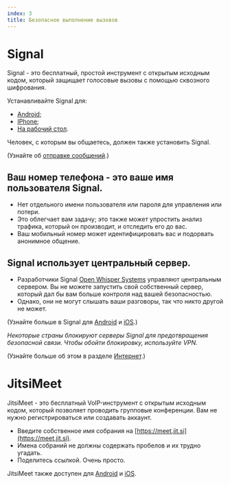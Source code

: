 ```yaml
---
index: 3
title: Безопасное выполнение вызовов
---
```

# Signal

Signal - это бесплатный, простой инструмент с открытым исходным кодом, который защищает голосовые вызовы с помощью сквозного шифрования.

Устанавливайте Signal для:

*   [Android](https://play.google.com/store/apps/details?id=org.thoughtcrime.securesms);
*   [IPhone](https://itunes.apple.com/ie/app/signal-private-messenger/id874139669);
*   [На рабочий стол](https://signal.org/download/).

Человек, с которым вы общаетесь, должен также установить Signal.

(Узнайте об [отправке сообщений](umbrella://communications/sending-a-message).)

## Ваш номер телефона - это ваше имя пользователя Signal.

*   Нет отдельного имени пользователя или пароля для управления или потери.
*   Это облегчает вам задачу; это также может упростить анализ трафика, который он производит, и отследить его до вас.
*   Ваш мобильный номер может идентифицировать вас и подорвать анонимное общение.

## Signal использует центральный сервер.

*   Разработчики Signal [Open Whisper Systems](https://signal.org/about/) управляют центральным сервером. Вы не можете запустить свой собственный сервер, который дал бы вам больше контроля над вашей безопасностью.
*   Однако, они не могут слышать ваши разговоры, так что никто другой не может.

(Узнайте больше в Signal для [Android](umbrella://tools/messaging/s_signal-for-android.md) и [iOS](umbrella://tools/messaging/s_signal-for-ios.md).)

*Некоторые страны блокируют серверы Signal для предотвращения безопасной связи. Чтобы обойти блокировку, используйте VPN.*

(Узнайте больше об этом в разделе [Интернет](umbrella://communications/the-internet/beginner).)

# JitsiMeet

JitsiMeet - это бесплатный VoIP-инструмент с открытым исходным кодом, который позволяет проводить групповые конференции. Вам не нужно регистрироваться или создавать аккаунт.

*   Введите собственное имя собрания на [https://meet.jit.si](https://meet.jit.si).
*   Имена собраний не должны содержать пробелов и их трудно угадать.
*   Поделитесь ссылкой. Очень просто.

JitsiMeet также доступен для [Android](https://play.google.com/store/apps/details?id=org.jitsi.meet) и [iOS](https://itunes.apple.com/us/app/jitsi-meet/id1165103905).
